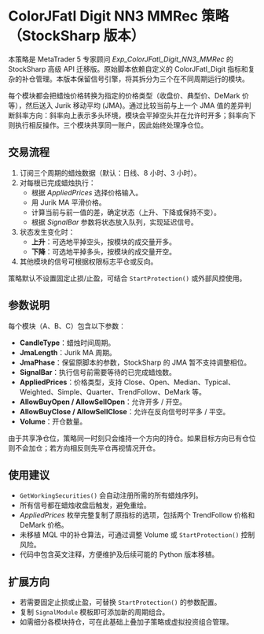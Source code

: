 # ColorJFatl Digit NN3 MMRec 策略（StockSharp 版本）

本策略是 MetaTrader 5 专家顾问 *Exp_ColorJFatl_Digit_NN3_MMRec* 的 StockSharp 高级 API 迁移版。原始脚本依赖自定义的 ColorJFatl_Digit 指标和复杂的补仓管理。本版本保留信号引擎，将其拆分为三个在不同周期运行的模块。

每个模块都会把蜡烛价格转换为指定的价格类型（收盘价、典型价、DeMark 价等），然后送入 Jurik 移动平均 (JMA)。通过比较当前与上一个 JMA 值的差异判断斜率方向：斜率向上表示多头环境，模块会平掉空头并在允许时开多；斜率向下则执行相反操作。三个模块共享同一账户，因此始终处理净仓位。

## 交易流程

1. 订阅三个周期的蜡烛数据（默认：日线、8 小时、3 小时）。
2. 对每根已完成蜡烛执行：
   - 根据 *AppliedPrices* 选择价格输入。
   - 用 Jurik MA 平滑价格。
   - 计算当前与前一值的差，确定状态（上升、下降或保持不变）。
   - 根据 *SignalBar* 参数将状态放入队列，实现延迟信号。
3. 状态发生变化时：
   - **上升**：可选地平掉空头，按模块的成交量开多。
   - **下降**：可选地平掉多头，按模块的成交量开空。
4. 其他模块的信号可根据权限标志平仓或反向。

策略默认不设置固定止损/止盈，可结合 `StartProtection()` 或外部风控使用。

## 参数说明

每个模块（A、B、C）包含以下参数：

- **CandleType**：蜡烛时间周期。
- **JmaLength**：Jurik MA 周期。
- **JmaPhase**：保留原脚本的参数，StockSharp 的 JMA 暂不支持调整相位。
- **SignalBar**：执行信号前需要等待的已完成蜡烛数。
- **AppliedPrices**：价格类型，支持 Close、Open、Median、Typical、Weighted、Simple、Quarter、TrendFollow、DeMark 等。
- **AllowBuyOpen / AllowSellOpen**：允许开多 / 开空。
- **AllowBuyClose / AllowSellClose**：允许在反向信号时平多 / 平空。
- **Volume**：开仓数量。

由于共享净仓位，策略同一时刻只会维持一个方向的持仓。如果目标方向已有仓位则不会加仓；若方向相反则先平仓再视情况开仓。

## 使用建议

- `GetWorkingSecurities()` 会自动注册所需的所有蜡烛序列。
- 所有信号都在蜡烛收盘后触发，避免重绘。
- *AppliedPrices* 枚举完整复制了原指标的选项，包括两个 TrendFollow 价格和 DeMark 价格。
- 未移植 MQL 中的补仓算法，可通过调整 Volume 或 `StartProtection()` 控制风险。
- 代码中包含英文注释，方便维护及后续可能的 Python 版本移植。

## 扩展方向

- 若需要固定止损或止盈，可替换 `StartProtection()` 的参数配置。
- 复制 `SignalModule` 模板即可添加新的周期组合。
- 如需细分各模块持仓，可在此基础上叠加子策略或虚拟投资组合管理。
